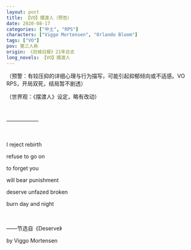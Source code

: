 ```yaml
---
layout: post
title: 【VO】摆渡人（预告）
date: 2020-08-17
categories: ["中土", "RPS"]
characters: ["Viggo Mortensen", "Orlando Bloom"]
tags: ["VO"]
pov: 第三人称
origin: 《白城日报》21年合志
long_novels: 【VO】摆渡人
---
```


（预警：有较压抑的详细心理与行为描写，可能引起抑郁倾向或不适感。VO RPS，开局双死，结局暂不剧透）

（世界观：《摆渡人》设定，略有改动）

<br>

——————

<br>

I reject rebirth

refuse to go on

to forget you

will bear punishment

deserve unfazed broken 

burn day and night

<br>

——节选自《Deserve》

by Viggo Mortensen
